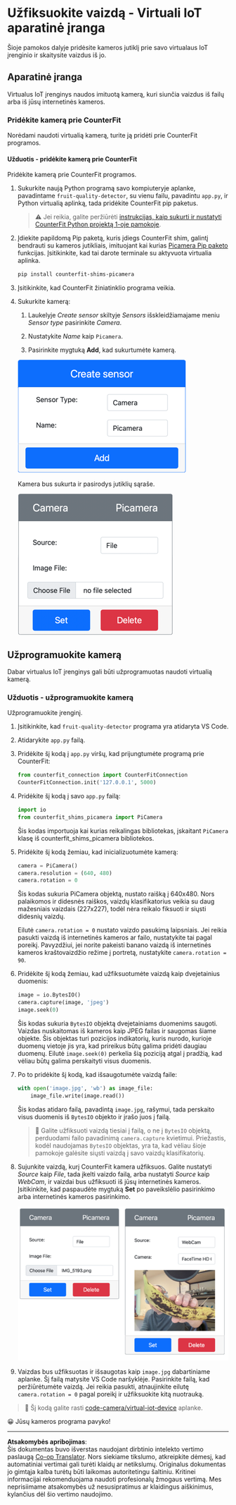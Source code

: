 <!--
CO_OP_TRANSLATOR_METADATA:
{
  "original_hash": "3ba7150ffc4a6999f6c3cfb4906ec7df",
  "translation_date": "2025-08-28T19:10:44+00:00",
  "source_file": "4-manufacturing/lessons/2-check-fruit-from-device/virtual-device-camera.md",
  "language_code": "lt"
}
-->
# Užfiksuokite vaizdą - Virtuali IoT aparatinė įranga

Šioje pamokos dalyje pridėsite kameros jutiklį prie savo virtualaus IoT įrenginio ir skaitysite vaizdus iš jo.

## Aparatinė įranga

Virtualus IoT įrenginys naudos imituotą kamerą, kuri siunčia vaizdus iš failų arba iš jūsų internetinės kameros.

### Pridėkite kamerą prie CounterFit

Norėdami naudoti virtualią kamerą, turite ją pridėti prie CounterFit programos.

#### Užduotis - pridėkite kamerą prie CounterFit

Pridėkite kamerą prie CounterFit programos.

1. Sukurkite naują Python programą savo kompiuteryje aplanke, pavadintame `fruit-quality-detector`, su vienu failu, pavadintu `app.py`, ir Python virtualią aplinką, tada pridėkite CounterFit pip paketus.

    > ⚠️ Jei reikia, galite peržiūrėti [instrukcijas, kaip sukurti ir nustatyti CounterFit Python projektą 1-oje pamokoje](../../../1-getting-started/lessons/1-introduction-to-iot/virtual-device.md).

1. Įdiekite papildomą Pip paketą, kuris įdiegs CounterFit shim, galintį bendrauti su kameros jutikliais, imituojant kai kurias [Picamera Pip paketo](https://pypi.org/project/picamera/) funkcijas. Įsitikinkite, kad tai darote terminale su aktyvuota virtualia aplinka.

    ```sh
    pip install counterfit-shims-picamera
    ```

1. Įsitikinkite, kad CounterFit žiniatinklio programa veikia.

1. Sukurkite kamerą:

    1. Laukelyje *Create sensor* skiltyje *Sensors* išskleidžiamajame meniu *Sensor type* pasirinkite *Camera*.

    1. Nustatykite *Name* kaip `Picamera`.

    1. Pasirinkite mygtuką **Add**, kad sukurtumėte kamerą.

    ![Kameros nustatymai](../../../../../translated_images/counterfit-create-camera.a5de97f59c0bd3cbe0416d7e89a3cfe86d19fbae05c641c53a91286412af0a34.lt.png)

    Kamera bus sukurta ir pasirodys jutiklių sąraše.

    ![Sukurta kamera](../../../../../translated_images/counterfit-camera.001ec52194c8ee5d3f617173da2c79e1df903d10882adc625cbfc493525125d4.lt.png)

## Užprogramuokite kamerą

Dabar virtualus IoT įrenginys gali būti užprogramuotas naudoti virtualią kamerą.

### Užduotis - užprogramuokite kamerą

Užprogramuokite įrenginį.

1. Įsitikinkite, kad `fruit-quality-detector` programa yra atidaryta VS Code.

1. Atidarykite `app.py` failą.

1. Pridėkite šį kodą į `app.py` viršų, kad prijungtumėte programą prie CounterFit:

    ```python
    from counterfit_connection import CounterFitConnection
    CounterFitConnection.init('127.0.0.1', 5000)
    ```

1. Pridėkite šį kodą į savo `app.py` failą:

    ```python
    import io
    from counterfit_shims_picamera import PiCamera
    ```

    Šis kodas importuoja kai kurias reikalingas bibliotekas, įskaitant `PiCamera` klasę iš counterfit_shims_picamera bibliotekos.

1. Pridėkite šį kodą žemiau, kad inicializuotumėte kamerą:

    ```python
    camera = PiCamera()
    camera.resolution = (640, 480)
    camera.rotation = 0
    ```

    Šis kodas sukuria PiCamera objektą, nustato raišką į 640x480. Nors palaikomos ir didesnės raiškos, vaizdų klasifikatorius veikia su daug mažesniais vaizdais (227x227), todėl nėra reikalo fiksuoti ir siųsti didesnių vaizdų.

    Eilutė `camera.rotation = 0` nustato vaizdo pasukimą laipsniais. Jei reikia pasukti vaizdą iš internetinės kameros ar failo, nustatykite tai pagal poreikį. Pavyzdžiui, jei norite pakeisti banano vaizdą iš internetinės kameros kraštovaizdžio režime į portretą, nustatykite `camera.rotation = 90`.

1. Pridėkite šį kodą žemiau, kad užfiksuotumėte vaizdą kaip dvejetainius duomenis:

    ```python
    image = io.BytesIO()
    camera.capture(image, 'jpeg')
    image.seek(0)
    ```

    Šis kodas sukuria `BytesIO` objektą dvejetainiams duomenims saugoti. Vaizdas nuskaitomas iš kameros kaip JPEG failas ir saugomas šiame objekte. Šis objektas turi pozicijos indikatorių, kuris nurodo, kurioje duomenų vietoje jis yra, kad prireikus būtų galima pridėti daugiau duomenų. Eilutė `image.seek(0)` perkelia šią poziciją atgal į pradžią, kad vėliau būtų galima perskaityti visus duomenis.

1. Po to pridėkite šį kodą, kad išsaugotumėte vaizdą faile:

    ```python
    with open('image.jpg', 'wb') as image_file:
        image_file.write(image.read())
    ```

    Šis kodas atidaro failą, pavadintą `image.jpg`, rašymui, tada perskaito visus duomenis iš `BytesIO` objekto ir įrašo juos į failą.

    > 💁 Galite užfiksuoti vaizdą tiesiai į failą, o ne į `BytesIO` objektą, perduodami failo pavadinimą `camera.capture` kvietimui. Priežastis, kodėl naudojamas `BytesIO` objektas, yra ta, kad vėliau šioje pamokoje galėsite siųsti vaizdą į savo vaizdų klasifikatorių.

1. Sujunkite vaizdą, kurį CounterFit kamera užfiksuos. Galite nustatyti *Source* kaip *File*, tada įkelti vaizdo failą, arba nustatyti *Source* kaip *WebCam*, ir vaizdai bus užfiksuoti iš jūsų internetinės kameros. Įsitikinkite, kad paspaudėte mygtuką **Set** po paveikslėlio pasirinkimo arba internetinės kameros pasirinkimo.

    ![CounterFit su failu kaip vaizdo šaltiniu ir internetine kamera, rodančia asmenį, laikantį bananą, internetinės kameros peržiūroje](../../../../../translated_images/counterfit-camera-options.eb3bd5150a8e7dffbf24bc5bcaba0cf2cdef95fbe6bbe393695d173817d6b8df.lt.png)

1. Vaizdas bus užfiksuotas ir išsaugotas kaip `image.jpg` dabartiniame aplanke. Šį failą matysite VS Code naršyklėje. Pasirinkite failą, kad peržiūrėtumėte vaizdą. Jei reikia pasukti, atnaujinkite eilutę `camera.rotation = 0` pagal poreikį ir užfiksuokite kitą nuotrauką.

> 💁 Šį kodą galite rasti [code-camera/virtual-iot-device](../../../../../4-manufacturing/lessons/2-check-fruit-from-device/code-camera/virtual-iot-device) aplanke.

😀 Jūsų kameros programa pavyko!

---

**Atsakomybės apribojimas**:  
Šis dokumentas buvo išverstas naudojant dirbtinio intelekto vertimo paslaugą [Co-op Translator](https://github.com/Azure/co-op-translator). Nors siekiame tikslumo, atkreipkite dėmesį, kad automatiniai vertimai gali turėti klaidų ar netikslumų. Originalus dokumentas jo gimtąja kalba turėtų būti laikomas autoritetingu šaltiniu. Kritinei informacijai rekomenduojama naudoti profesionalų žmogaus vertimą. Mes neprisiimame atsakomybės už nesusipratimus ar klaidingus aiškinimus, kylančius dėl šio vertimo naudojimo.